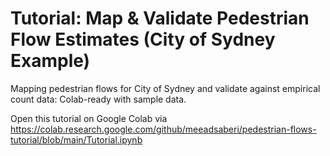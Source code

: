 # Tutorial: Map & Validate Pedestrian Flow Estimates (City of Sydney Example)
Mapping pedestrian flows for City of Sydney and validate against empirical count data: Colab-ready with sample data.

Open this tutorial on Google Colab via https://colab.research.google.com/github/meeadsaberi/pedestrian-flows-tutorial/blob/main/Tutorial.ipynb 
